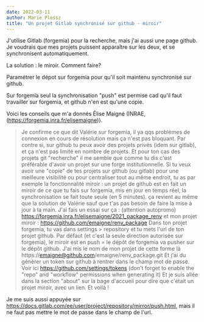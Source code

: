 ```yaml
---
date: 2022-03-11
author: Marie Plessz
title: "Un projet Gitlab synchronisé sur github - miroir"
---
```


J'utilise Gitlab (forgemia) pour la recherche, mais j'ai aussi une page github.  
Je voudrais que mes projets puissent apparaître sur les deux, et se synchronisent automatiquement.

La solution : le miroir. Comment faire?

Paramétrer le dépot sur forgemia pour qu'il soit maintenu synchronisé sur github.

Sur forgemia seul la synchronisation "push" est permise cad qu'il faut travailler sur forgemia, et github n'en est qu'une copie.

Voici les conseils que m'a donnés Élise Maigné (INRAE, (https://forgemia.inra.fr/elisemaigne)). 

>Je confirme ce que dit Valérie sur forgemia, il ya qqs problèmes de connexion en cours de résolution mais ça n'est pas bloquant. 
>Par contre si, sur github tu peux avoir des projets privés (idem sur gitlab), et ça n'est pas limité en nombre de projets. 
>Et pour ton cas des projets git "recherche" il me semble que comme tu dis c'est préférable d'avoir un projet sur une forge institutionnelle. 
>Si tu veux avoir une "copie" de tes projets sur github (ou gitlab) pour une meilleure visibilité ou pour centraliser tout au même endroit, tu as par exemple la fonctionnalité miroir : un projet de github est en fait un miroir de ce que tu fais sur forgemia, mis en jour en temps réel, la synchronisation se fait toute seule (en 5 minutes). ça revient au même que la solution de Valérie sauf que t'as pas besoin de faire la mise à jour à la main. 
>J'ai fais un essai sur ça : (attention autopromo) 
>https://forgemia.inra.fr/elisemaigne/2021_package_renv et mon projet miroir : https://github.com/emaigne/renv_package
>Dans ton projet forgemia, tu vas dans settings > repository et tu mets l'url de ton projet github. 
>Par défaut (et c'est la seule direction autorisée sur forgemia), le miroir est en push = le dépôt de forgemia va pusher sur le dépôt github. 
>J'ai mis le nom de mon projet de cette forme là 
>https://emaigne@github.com/emaigne/renv_package.git
>Et j'ai du générer un token sur github à rentrer dans le champ mot de passe. Voir ici https://github.com/settings/tokens (don't forget to enable the "repo" and "workflow" permissions when generating it)
>Et je suis allée dans la section "about" sur la bage d'accueil pour dire que c'était un projet miroir, avec un lien.
>Et voilà !

Je me suis aussi appuyée sur https://docs.gitlab.com/ee/user/project/repository/mirror/push.html, mais il ne faut pas mettre le mot de passe dans le champ de l'url.

